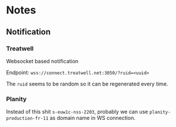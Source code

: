 # Notes

## Notification

### Treatwell

Websocket based notification

Endpoint: `wss://connect.treatwell.net:3050/?ruid=<uuid>`

The `ruid` seems to be random so it can be regenerated every time.


### Planity

Instead of this shit `s-euw1c-nss-2203`, probably we can use `planity-production-fr-11` as domain name in WS connection.

